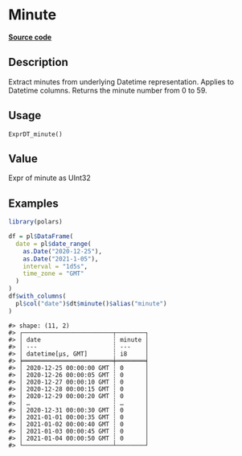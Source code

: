 

# Minute

[**Source code**](https://github.com/pola-rs/r-polars/tree/97c09bc0a6fc3d166744dbddd037b49e8d8fc6c2/R/expr__datetime.R#L413)

## Description

Extract minutes from underlying Datetime representation. Applies to
Datetime columns. Returns the minute number from 0 to 59.

## Usage

<pre><code class='language-R'>ExprDT_minute()
</code></pre>

## Value

Expr of minute as UInt32

## Examples

``` r
library(polars)

df = pl$DataFrame(
  date = pl$date_range(
    as.Date("2020-12-25"),
    as.Date("2021-1-05"),
    interval = "1d5s",
    time_zone = "GMT"
  )
)
df$with_columns(
  pl$col("date")$dt$minute()$alias("minute")
)
```

    #> shape: (11, 2)
    #> ┌─────────────────────────┬────────┐
    #> │ date                    ┆ minute │
    #> │ ---                     ┆ ---    │
    #> │ datetime[μs, GMT]       ┆ i8     │
    #> ╞═════════════════════════╪════════╡
    #> │ 2020-12-25 00:00:00 GMT ┆ 0      │
    #> │ 2020-12-26 00:00:05 GMT ┆ 0      │
    #> │ 2020-12-27 00:00:10 GMT ┆ 0      │
    #> │ 2020-12-28 00:00:15 GMT ┆ 0      │
    #> │ 2020-12-29 00:00:20 GMT ┆ 0      │
    #> │ …                       ┆ …      │
    #> │ 2020-12-31 00:00:30 GMT ┆ 0      │
    #> │ 2021-01-01 00:00:35 GMT ┆ 0      │
    #> │ 2021-01-02 00:00:40 GMT ┆ 0      │
    #> │ 2021-01-03 00:00:45 GMT ┆ 0      │
    #> │ 2021-01-04 00:00:50 GMT ┆ 0      │
    #> └─────────────────────────┴────────┘
